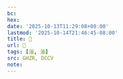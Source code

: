 ```yaml
---
bc:
hex:
date: '2025-10-13T11:29:08+08:00'
lastmod: '2025-10-14T21:46:45-08:00'
title: 󰠏
url: 󰠏
tags: [淄, 淄]
src: GHZR, DCCV
note:
---
```

